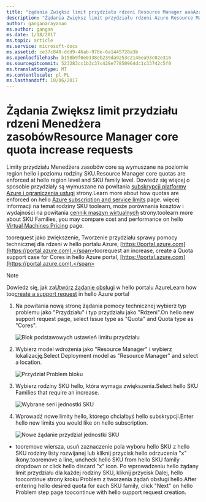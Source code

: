 ```yaml
---
title: "żądania Zwiększ limit przydziału rdzeni Resource Manager aaaAzure | Dokumentacja firmy Microsoft"
description: "Żądania Zwiększ limit przydziału rdzeni Azure Resource Manager"
author: ganganarayanan
ms.author: gangan
ms.date: 1/18/2017
ms.topic: article
ms.service: microsoft-docs
ms.assetid: ce37c848-ddd9-46ab-978e-6a1445728a3b
ms.openlocfilehash: b158b9f0e0338eb239da9253c2146ea93c02e316
ms.sourcegitcommit: 523283cc1b3c37c428e77850964dc1c33742c5f0
ms.translationtype: MT
ms.contentlocale: pl-PL
ms.lasthandoff: 10/06/2017
---
```

# <a name="resource-manager-core-quota-increase-requests"></a><span data-ttu-id="d2994-103">Żądania Zwiększ limit przydziału rdzeni Menedżera zasobów</span><span class="sxs-lookup"><span data-stu-id="d2994-103">Resource Manager core quota increase requests</span></span>

<span data-ttu-id="d2994-104">Limity przydziału Menedżera zasobów core są wymuszane na poziomie region hello i poziomu rodziny SKU.</span><span class="sxs-lookup"><span data-stu-id="d2994-104">Resource Manager core quotas are enforced at hello region level and SKU family level.</span></span>
<span data-ttu-id="d2994-105">Dowiedz się więcej o sposobie przydziały są wymuszane na powitania [subskrypcji platformy Azure i ograniczenia usługi](http://aka.ms/quotalimits) strony.</span><span class="sxs-lookup"><span data-stu-id="d2994-105">Learn more about how quotas are enforced on hello [Azure subscription and service limits](http://aka.ms/quotalimits) page.</span></span>
<span data-ttu-id="d2994-106">więcej informacji na temat rodziny SKU toolearn, może porównania kosztów i wydajności na powitania [cennik maszyn wirtualnych](http://aka.ms/pricingcompute) strony.</span><span class="sxs-lookup"><span data-stu-id="d2994-106">toolearn more about SKU Families, you may compare cost and performance on hello [Virtual Machines Pricing](http://aka.ms/pricingcompute) page.</span></span>

<span data-ttu-id="d2994-107">toorequest jako zwiększenie, Tworzenie przydziału sprawy pomocy technicznej dla rdzeni w hello portalu Azure, [https://portal.azure.com](https://portal.azure.com).</span><span class="sxs-lookup"><span data-stu-id="d2994-107">toorequest an increase, create a Quota support case for Cores in hello Azure portal, [https://portal.azure.com](https://portal.azure.com).</span></span>

> [!NOTE]
> <span data-ttu-id="d2994-108">Dowiedz się, jak za[Utwórz żądanie obsługi](https://docs.microsoft.com/azure/azure-supportability/how-to-create-azure-support-request) w hello portalu Azure</span><span class="sxs-lookup"><span data-stu-id="d2994-108">Learn how too[create a support request](https://docs.microsoft.com/azure/azure-supportability/how-to-create-azure-support-request) in hello Azure portal</span></span>

1. <span data-ttu-id="d2994-109">Na powitania nową stronę żądania pomocy technicznej wybierz typ problemu jako "Przydziału" i typ przydziału jako "Rdzeni".</span><span class="sxs-lookup"><span data-stu-id="d2994-109">On hello new support request page, select Issue type as "Quota" and Quota type as "Cores".</span></span>

    ![Blok podstawowych ustawień limitu przydziału](./media/resource-manager-core-quotas-request/Basics-blade.png)

2. <span data-ttu-id="d2994-111">Wybierz model wdrożenia jako "Resource Manager" i wybierz lokalizację.</span><span class="sxs-lookup"><span data-stu-id="d2994-111">Select Deployment model as "Resource Manager" and select a location.</span></span>

    ![Przydział Problem bloku](./media/resource-manager-core-quotas-request/Problem-step.png)

3. <span data-ttu-id="d2994-113">Wybierz rodziny SKU hello, która wymaga zwiększenia.</span><span class="sxs-lookup"><span data-stu-id="d2994-113">Select hello SKU Families that require an increase.</span></span>

    ![Wybrane serii jednostki SKU](./media/resource-manager-core-quotas-request/SKU-selected.png)

4. <span data-ttu-id="d2994-115">Wprowadź nowe limity hello, którego chciałbyś hello subskrypcji.</span><span class="sxs-lookup"><span data-stu-id="d2994-115">Enter hello new limits you would like on hello subscription.</span></span>

    ![Nowe żądanie przydział jednostki SKU](./media/resource-manager-core-quotas-request/SKU-new-quota.png)

- <span data-ttu-id="d2994-117">tooremove wiersza, usuń zaznaczenie pola wyboru hello SKU z hello SKU rodziny listy rozwijanej lub kliknij przycisk hello odrzucenia "x" ikony.</span><span class="sxs-lookup"><span data-stu-id="d2994-117">tooremove a line, uncheck hello SKU from hello SKU family dropdown or click hello discard "x" icon.</span></span>
<span data-ttu-id="d2994-118">Po wprowadzeniu hello żądany limit przydziału dla każdej rodziny SKU, kliknij przycisk Dalej, hello toocontinue strony kroku Problem z tworzenia żądań obsługi hello.</span><span class="sxs-lookup"><span data-stu-id="d2994-118">After entering hello desired quota for each SKU family, click "Next" on hello Problem step page toocontinue with hello support request creation.</span></span>
